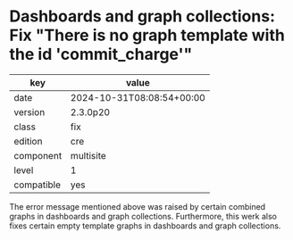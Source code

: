 [//]: # (werk v2)
# Dashboards and graph collections: Fix "There is no graph template with the id 'commit_charge'"

key        | value
---------- | ---
date       | 2024-10-31T08:08:54+00:00
version    | 2.3.0p20
class      | fix
edition    | cre
component  | multisite
level      | 1
compatible | yes

The error message mentioned above was raised by certain combined graphs in dashboards and graph
collections. Furthermore, this werk also fixes certain empty template graphs in dashboards and
graph collections.
